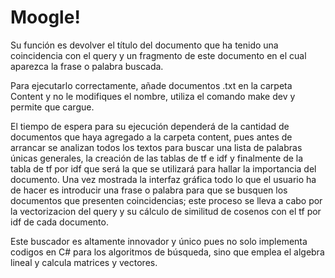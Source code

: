 # Moogle!
Su función es devolver el título del documento que ha tenido una coincidencia con el query y un fragmento de este documento en el cual aparezca la frase o palabra buscada. 

Para ejecutarlo correctamente, añade documentos .txt en la carpeta Content y no le modifiques el nombre, utiliza el comando make dev y permite que cargue.

El tiempo de espera para su ejecución dependerá de la cantidad de documentos que haya agregado a la carpeta content, pues antes de arrancar se analizan todos los textos para buscar una lista de palabras únicas generales, la creación de las tablas de tf e idf y finalmente de la tabla de tf por idf que será la que se utilizará para hallar la importancia del documento. Una vez mostrada la interfaz gráfica todo lo que el usuario ha de hacer es introducir una frase o palabra para que se busquen los documentos que presenten coincidencias; este proceso se lleva a cabo por la vectorizacion del query y su cálculo de similitud de cosenos con el tf por idf de cada documento.

Este buscador es altamente innovador y único pues no solo implementa codigos en C# para los algoritmos de búsqueda, sino que emplea el algebra lineal y calcula matrices y vectores. 
